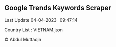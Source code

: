 

## Google Trends Keywords Scraper 
 
Last Update 04-04-2023 , 09:47:14

Country List :
VIETNAM.json



© Abdul Muttaqin 
